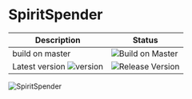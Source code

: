 # SpiritSpender
| Description      | Status |
| ----------- | ----------- |
| build on master | ![Build on Master](https://github.com/tomat3/SpiritSpender/workflows/build-and-test/badge.svg?branch=master) |
| Latest version ![version](https://img.shields.io/github/v/tag/tomat3/SpiritSpender) | ![Release Version](https://github.com/tomat3/SpiritSpender/workflows/Build%20and%20Deploy%20to%20DockerHub/badge.svg)        |


![SpiritSpender](Doc/IMG_20200702_135323.jpg)
